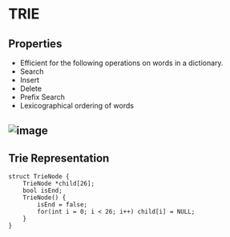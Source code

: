 # TRIE
## Properties
- Efficient for the following operations on words in a dictionary.
- Search
- Insert
- Delete
- Prefix Search
- Lexicographical ordering of words

## ![image](https://i.ibb.co/sjBJDZ6/image-2022-08-01-211300623.png)

## Trie Representation
```
struct TrieNode {
    TrieNode *child[26];
    bool isEnd;
    TrieNode() {
        isEnd = false;
        for(int i = 0; i < 26; i++) child[i] = NULL;
    }
}
```
